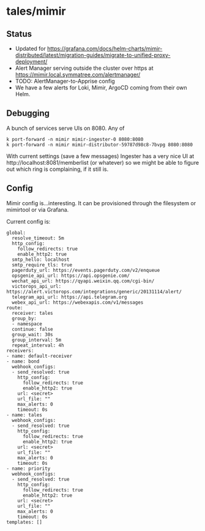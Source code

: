 # tales/mimir

## Status

- Updated for https://grafana.com/docs/helm-charts/mimir-distributed/latest/migration-guides/migrate-to-unified-proxy-deployment/
- Alert Manager serving outside the cluster over https at https://mimir.local.symmatree.com/alertmanager/
- TODO: AlertManager-to-Apprise config
- We have a few alerts for Loki, Mimir, ArgoCD coming from their own Helm.

## Debugging

A bunch of services serve UIs on 8080. Any of

```
k port-forward -n mimir mimir-ingester-0 8080:8080
k port-forward -n mimir mimir-distributor-59787d98c8-7bvpg 8080:8080
```

With current settings (save a few messages) Ingester has a very nice UI
at http://localhost:8081/memberlist (or whatever) so we might be able
to figure out which ring is complaining, if it still is.

## Config

Mimir config is...interesting. It can be provisioned through the filesystem or mimirtool
or via Grafana.

Current config is:

```
global:
  resolve_timeout: 5m
  http_config:
    follow_redirects: true
    enable_http2: true
  smtp_hello: localhost
  smtp_require_tls: true
  pagerduty_url: https://events.pagerduty.com/v2/enqueue
  opsgenie_api_url: https://api.opsgenie.com/
  wechat_api_url: https://qyapi.weixin.qq.com/cgi-bin/
  victorops_api_url: https://alert.victorops.com/integrations/generic/20131114/alert/
  telegram_api_url: https://api.telegram.org
  webex_api_url: https://webexapis.com/v1/messages
route:
  receiver: tales
  group_by:
  - namespace
  continue: false
  group_wait: 30s
  group_interval: 5m
  repeat_interval: 4h
receivers:
- name: default-receiver
- name: bond
  webhook_configs:
  - send_resolved: true
    http_config:
      follow_redirects: true
      enable_http2: true
    url: <secret>
    url_file: ""
    max_alerts: 0
    timeout: 0s
- name: tales
  webhook_configs:
  - send_resolved: true
    http_config:
      follow_redirects: true
      enable_http2: true
    url: <secret>
    url_file: ""
    max_alerts: 0
    timeout: 0s
- name: priority
  webhook_configs:
  - send_resolved: true
    http_config:
      follow_redirects: true
      enable_http2: true
    url: <secret>
    url_file: ""
    max_alerts: 0
    timeout: 0s
templates: []
```
